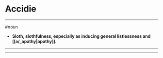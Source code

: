 # Accidie
---
#noun
- **Sloth, slothfulness, especially as inducing general listlessness and [[a/_apathy|apathy]].**
---
---
